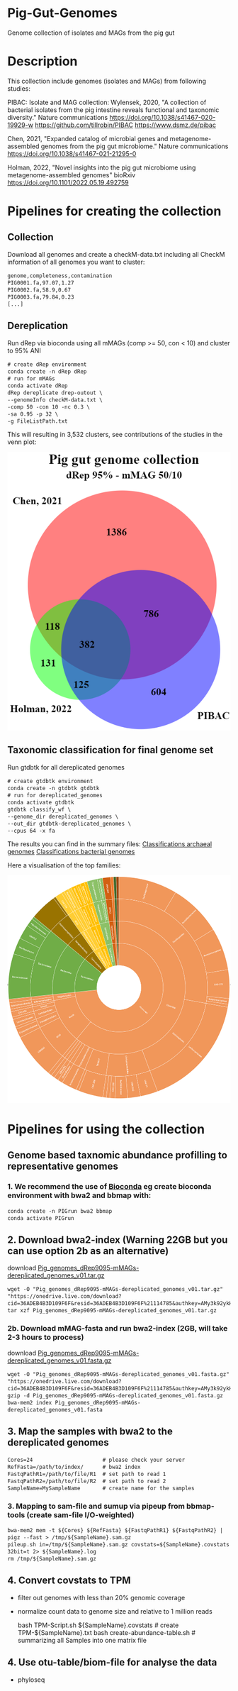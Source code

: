 # Pig-Gut-Genomes
Genome collection of isolates and MAGs from the pig gut

# Description
This collection include genomes (isolates and MAGs) from following studies:

PIBAC: Isolate and MAG collection:
Wylensek, 2020, "A collection of bacterial isolates from the pig intestine reveals functional and taxonomic diversity." Nature communications
https://doi.org/10.1038/s41467-020-19929-w
https://github.com/tillrobin/PIBAC
https://www.dsmz.de/pibac

Chen, 2021, "Expanded catalog of microbial genes and metagenome-assembled genomes from the pig gut microbiome." Nature communications
https://doi.org/10.1038/s41467-021-21295-0

Holman, 2022, "Novel insights into the pig gut microbiome using metagenome-assembled genomes" bioRxiv
https://doi.org/10.1101/2022.05.19.492759

# Pipelines for creating the collection

## Collection

Download all genomes and create a checkM-data.txt including all CheckM information of all genomes you want to cluster:

	genome,completeness,contamination
	PIG0001.fa,97.07,1.27
	PIG0002.fa,58.9,0.67
	PIG0003.fa,79.84,0.23
	[...]


## Dereplication

Run dRep via bioconda using all mMAGs (comp >= 50, con < 10) and cluster to 95% ANI

	# create dRep environment
	conda create -n dRep dRep
	# run for mMAGs
	conda activate dRep
	dRep dereplicate drep-outout \
	--genomeInfo checkM-data.txt \
	-comp 50 -con 10 -nc 0.3 \
	-sa 0.95 -p 32 \
	-g FileListPath.txt

This will resulting in 3,532 clusters, see contributions of the studies in the venn plot:

![venn](/drep5010venn.png)





## Taxonomic classification for final genome set

Run gtdbtk for all dereplicated genomes

	# create gtdbtk environment
	conda create -n gtdbtk gtdbtk
	# run for dereplicated_genomes
	conda activate gtdbtk
	gtdbtk classify_wf \
	--genome_dir dereplicated_genomes \
	--out_dir gtdbtk-dereplicated_genomes \
	--cpus 64 -x fa 

The results you can find in the summary files:
[Classifications archaeal genomes](/gtdbtk.ar53.summary.tsv)
[Classifications bacterial genomes](/gtdbtk.bac120.summary.tsv)

Here a visualisation of the top families:

![sunbrust](/sunbrust.png)


# Pipelines for using the collection


## Genome based taxnomic abundance profilling to representative genomes

### 1. We recommend the use of [Bioconda](http://bioconda.github.io/) eg create bioconda environment with bwa2 and bbmap with:

    conda create -n PIGrun bwa2 bbmap
	conda activate PIGrun

## 2. Download bwa2-index (Warning 22GB but you can use option 2b as an alternative)

download [Pig_genomes_dRep9095-mMAGs-dereplicated_genomes_v01.tar.gz](https://onedrive.live.com/download?cid=36ADEB4B3D109F6F&resid=36ADEB4B3D109F6F%21114785&authkey=AMy3k92ykHzmXwk)

	wget -O "Pig_genomes_dRep9095-mMAGs-dereplicated_genomes_v01.tar.gz" "https://onedrive.live.com/download?cid=36ADEB4B3D109F6F&resid=36ADEB4B3D109F6F%21114785&authkey=AMy3k92ykHzmXwk"
	tar xzf Pig_genomes_dRep9095-mMAGs-dereplicated_genomes_v01.tar.gz

### 2b. Download mMAG-fasta and run bwa2-index (2GB, will take 2-3 hours to process)

download [Pig_genomes_dRep9095-mMAGs-dereplicated_genomes_v01.fasta.gz](https://1drv.ms/f/s!Am-fED1L6602hcVH65QUhQZse5vOzA)

	wget -O "Pig_genomes_dRep9095-mMAGs-dereplicated_genomes_v01.fasta.gz" "https://onedrive.live.com/download?cid=36ADEB4B3D109F6F&resid=36ADEB4B3D109F6F%21114785&authkey=AMy3k92ykHzmXwk"
	gzip -d Pig_genomes_dRep9095-mMAGs-dereplicated_genomes_v01.fasta.gz
	bwa-mem2 index Pig_genomes_dRep9095-mMAGs-dereplicated_genomes_v01.fasta


## 3. Map the samples with bwa2 to the dereplicated genomes

	Cores=24                      # please check your server
	RefFasta=/path/to/index/      # bwa2 index
	FastqPathR1=/path/to/file/R1  # set path to read 1
	FastqPathR2=/path/to/file/R2  # set path to read 2
	SampleName=MySampleName       # create name for the samples

### 3. Mapping to sam-file and sumup via pipeup from bbmap-tools (create sam-file I/O-weighted)

    bwa-mem2 mem -t ${Cores} ${RefFasta} ${FastqPathR1} ${FastqPathR2} | pigz --fast > /tmp/${SampleName}.sam.gz
	pileup.sh in=/tmp/${SampleName}.sam.gz covstats=${SampleName}.covstats 32bit=t 2> ${SampleName}.log
	rm /tmp/${SampleName}.sam.gz


## 4. Convert covstats to TPM

- filter out genomes with less than 20% genomic coverage
- normalize count data to genome size and relative to 1 million reads

    bash TPM-Script.sh ${SampleName}.covstats # create TPM-${SampleName}.txt
	bash create-abundance-table.sh         # summarizing all Samples into one matrix file

## 4. Use otu-table/biom-file for analyse the data

- phyloseq


